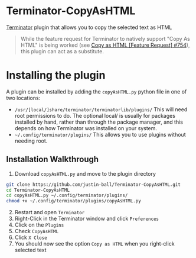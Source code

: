# Terminator-CopyAsHTML
[Terminator](https://github.com/gnome-terminator/terminator) plugin that allows you to copy the selected text as HTML

> While the feature request for Terminator to natively support "Copy As HTML" is being worked (see [Copy as HTML [Feature Request] #754](https://github.com/gnome-terminator/terminator/issues/754)), this plugin can act as a substitute.

# Installing the plugin
A plugin can be installed by adding the `copyAsHTML.py` python file in one of two locations:

- `/usr/[local/]share/terminator/terminatorlib/plugins/`
This will need root permissions to do. The optional local/ is usually for packages installed by hand, rather than through the package manager, and this depends on how Terminator was installed on your system.
- `~/.config/terminator/plugins/`
This allows you to use plugins without needing root.

## Installation Walkthrough
1. Download `copyAsHTML.py` and move to the plugin directory
```bash
git clone https://github.com/justin-ball/Terminator-CopyAsHTML.git
cd Terminator-CopyAsHTML
cd copyAsHTML.py ~/.config/terminator/plugins/
chmod +x ~/.config/terminator/plugins/copyAsHTML.py
```
2. Restart and open `Terminator`
2. Right-Click in the Terminator window and click `Preferences`
3. Click on the `Plugins`
4. Check `CopyAsHTML`
5. Click `X Close`
6. You should now see the option `Copy as HTML` when you right-click selected text
